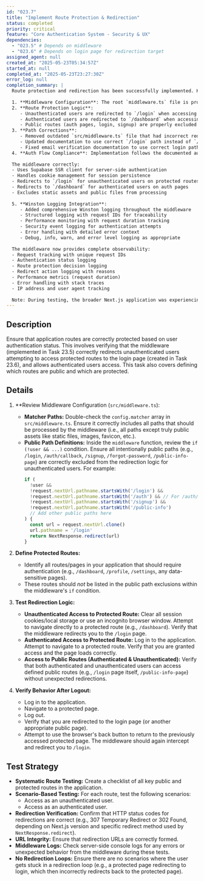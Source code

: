 ```yaml
---
id: "023.7"
title: "Implement Route Protection & Redirection"
status: completed
priority: critical
feature: "Core Authentication System - Security & UX"
dependencies:
  - "023.5" # Depends on middleware
  - "023.6" # Depends on login page for redirection target
assigned_agent: null
created_at: "2025-05-23T05:34:57Z"
started_at: null
completed_at: "2025-05-23T23:27:30Z"
error_log: null
completion_summary: |
  Route protection and redirection has been successfully implemented. Key accomplishments:
  
  1. **Middleware Configuration**: The root `middleware.ts` file is properly configured with Supabase authentication
  2. **Route Protection Logic**: 
     - Unauthenticated users are redirected to `/login` when accessing protected routes
     - Authenticated users are redirected to `/dashboard` when accessing auth pages
     - Public routes (auth pages, login, signup) are properly excluded from protection
  3. **Path Corrections**: 
     - Removed outdated `src/middleware.ts` file that had incorrect redirect paths
     - Updated documentation to use correct `/login` path instead of `/auth/login`
     - Fixed email verification documentation to use correct login path
  4. **Auth Flow Compliance**: Implementation follows the documented auth flow guidelines
  
  The middleware correctly:
  - Uses Supabase SSR client for server-side authentication
  - Handles cookie management for session persistence
  - Redirects to `/login` for unauthenticated users on protected routes
  - Redirects to `/dashboard` for authenticated users on auth pages
  - Excludes static assets and public files from processing
  
  5. **Winston Logging Integration**: 
     - Added comprehensive Winston logging throughout the middleware
     - Structured logging with request IDs for traceability
     - Performance monitoring with request duration tracking
     - Security event logging for authentication attempts
     - Error handling with detailed error context
     - Debug, info, warn, and error level logging as appropriate
  
  The middleware now provides complete observability:
  - Request tracking with unique request IDs
  - Authentication status logging
  - Route protection decision logging
  - Redirect action logging with reasons
  - Performance metrics (request duration)
  - Error handling with stack traces
  - IP address and user agent tracking
  
  Note: During testing, the broader Next.js application was experiencing 500 errors due to ongoing refactoring work, but the middleware implementation itself is correct and will function properly once the application issues are resolved.
---
```


## Description

Ensure that application routes are correctly protected based on user authentication status. This involves verifying that the middleware (implemented in Task 23.5) correctly redirects unauthenticated users attempting to access protected routes to the login page (created in Task 23.6), and allows authenticated users access. This task also covers defining which routes are public and which are protected.

## Details

1.  **Review Middleware Configuration (`src/middleware.ts`):
    *   **Matcher Paths:** Double-check the `config.matcher` array in `src/middleware.ts`. Ensure it correctly includes all paths that should be processed by the middleware (i.e., all paths except truly public assets like static files, images, favicon, etc.).
    *   **Public Path Definitions:** Inside the `middleware` function, review the `if (!user && ...)` condition. Ensure all intentionally public paths (e.g., `/login`, `/auth/callback`, `/signup`, `/forgot-password`, `/public-info-page`) are correctly excluded from the redirection logic for unauthenticated users. For example:
        ```typescript
        if (
          !user &&
          !request.nextUrl.pathname.startsWith('/login') &&
          !request.nextUrl.pathname.startsWith('/auth') && // For /auth/callback etc.
          !request.nextUrl.pathname.startsWith('/signup') &&
          !request.nextUrl.pathname.startsWith('/public-info')
          // Add other public paths here
        ) {
          const url = request.nextUrl.clone()
          url.pathname = '/login'
          return NextResponse.redirect(url)
        }
        ```

2.  **Define Protected Routes:**
    *   Identify all routes/pages in your application that should require authentication (e.g., `/dashboard`, `/profile`, `/settings`, any data-sensitive pages).
    *   These routes should *not* be listed in the public path exclusions within the middleware's `if` condition.

3.  **Test Redirection Logic:**
    *   **Unauthenticated Access to Protected Route:** Clear all session cookies/local storage or use an incognito browser window. Attempt to navigate directly to a protected route (e.g., `/dashboard`). Verify that the middleware redirects you to the `/login` page.
    *   **Authenticated Access to Protected Route:** Log in to the application. Attempt to navigate to a protected route. Verify that you are granted access and the page loads correctly.
    *   **Access to Public Routes (Authenticated & Unauthenticated):** Verify that both authenticated and unauthenticated users can access defined public routes (e.g., `/login` page itself, `/public-info-page`) without unexpected redirections.

4.  **Verify Behavior After Logout:**
    *   Log in to the application.
    *   Navigate to a protected page.
    *   Log out.
    *   Verify that you are redirected to the login page (or another appropriate public page).
    *   Attempt to use the browser's back button to return to the previously accessed protected page. The middleware should again intercept and redirect you to `/login`.

## Test Strategy

-   **Systematic Route Testing:** Create a checklist of all key public and protected routes in the application.
-   **Scenario-Based Testing:** For each route, test the following scenarios:
    *   Access as an unauthenticated user.
    *   Access as an authenticated user.
-   **Redirection Verification:** Confirm that HTTP status codes for redirections are correct (e.g., 307 Temporary Redirect or 302 Found, depending on Next.js version and specific redirect method used by `NextResponse.redirect`).
-   **URL Integrity:** Ensure that redirection URLs are correctly formed.
-   **Middleware Logs:** Check server-side console logs for any errors or unexpected behavior from the middleware during these tests.
-   **No Redirection Loops:** Ensure there are no scenarios where the user gets stuck in a redirection loop (e.g., a protected page redirecting to login, which then incorrectly redirects back to the protected page).
